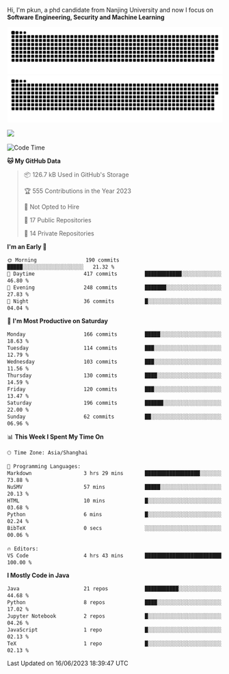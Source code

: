 Hi, I'm pkun, a phd candidate from Nanjing University and now I focus on **Software Engineering, Security and Machine Learning**

![GitHub Snake Light](https://github.com/pppppkun/pppppkun/blob/output/github-snake.svg#gh-light-mode-only)
![GitHub Snake dark](https://github.com/pppppkun/pppppkun/blob/output/github-snake-dark.svg#gh-dark-mode-only)

![](https://komarev.com/ghpvc/?username=pppppkun)
<!--START_SECTION:waka-->
![Code Time](http://img.shields.io/badge/Code%20Time-1%2C753%20hrs%2045%20mins-blue)

**🐱 My GitHub Data** 

> 📦 126.7 kB Used in GitHub's Storage 
 > 
> 🏆 555 Contributions in the Year 2023
 > 
> 🚫 Not Opted to Hire
 > 
> 📜 17 Public Repositories 
 > 
> 🔑 14 Private Repositories 
 > 
**I'm an Early 🐤** 

```text
🌞 Morning                190 commits         █████░░░░░░░░░░░░░░░░░░░░   21.32 % 
🌆 Daytime                417 commits         ████████████░░░░░░░░░░░░░   46.80 % 
🌃 Evening                248 commits         ███████░░░░░░░░░░░░░░░░░░   27.83 % 
🌙 Night                  36 commits          █░░░░░░░░░░░░░░░░░░░░░░░░   04.04 % 
```
📅 **I'm Most Productive on Saturday** 

```text
Monday                   166 commits         █████░░░░░░░░░░░░░░░░░░░░   18.63 % 
Tuesday                  114 commits         ███░░░░░░░░░░░░░░░░░░░░░░   12.79 % 
Wednesday                103 commits         ███░░░░░░░░░░░░░░░░░░░░░░   11.56 % 
Thursday                 130 commits         ████░░░░░░░░░░░░░░░░░░░░░   14.59 % 
Friday                   120 commits         ███░░░░░░░░░░░░░░░░░░░░░░   13.47 % 
Saturday                 196 commits         ██████░░░░░░░░░░░░░░░░░░░   22.00 % 
Sunday                   62 commits          ██░░░░░░░░░░░░░░░░░░░░░░░   06.96 % 
```


📊 **This Week I Spent My Time On** 

```text
🕑︎ Time Zone: Asia/Shanghai

💬 Programming Languages: 
Markdown                 3 hrs 29 mins       ██████████████████░░░░░░░   73.88 % 
NuSMV                    57 mins             █████░░░░░░░░░░░░░░░░░░░░   20.13 % 
HTML                     10 mins             █░░░░░░░░░░░░░░░░░░░░░░░░   03.68 % 
Python                   6 mins              █░░░░░░░░░░░░░░░░░░░░░░░░   02.24 % 
BibTeX                   0 secs              ░░░░░░░░░░░░░░░░░░░░░░░░░   00.06 % 

🔥 Editors: 
VS Code                  4 hrs 43 mins       █████████████████████████   100.00 % 
```

**I Mostly Code in Java** 

```text
Java                     21 repos            ███████████░░░░░░░░░░░░░░   44.68 % 
Python                   8 repos             ████░░░░░░░░░░░░░░░░░░░░░   17.02 % 
Jupyter Notebook         2 repos             █░░░░░░░░░░░░░░░░░░░░░░░░   04.26 % 
JavaScript               1 repo              █░░░░░░░░░░░░░░░░░░░░░░░░   02.13 % 
TeX                      1 repo              █░░░░░░░░░░░░░░░░░░░░░░░░   02.13 % 
```




 Last Updated on 16/06/2023 18:39:47 UTC
<!--END_SECTION:waka-->
